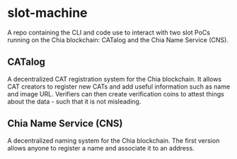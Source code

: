 # slot-machine

A repo containing the CLI and code use to interact with two slot PoCs running on the Chia blockchain: CATalog and the Chia Name Service (CNS).

## CATalog
A decentralized CAT registration system for the Chia blockchain. It allows CAT creators to register new CATs and add useful information such as name and image URL. Verifiers can then create verification coins to attest things about the data - such that it is not misleading.


## Chia Name Service (CNS)
A decentralized naming system for the Chia blockchain. The first version allows anyone to register a name and associate it to an address.